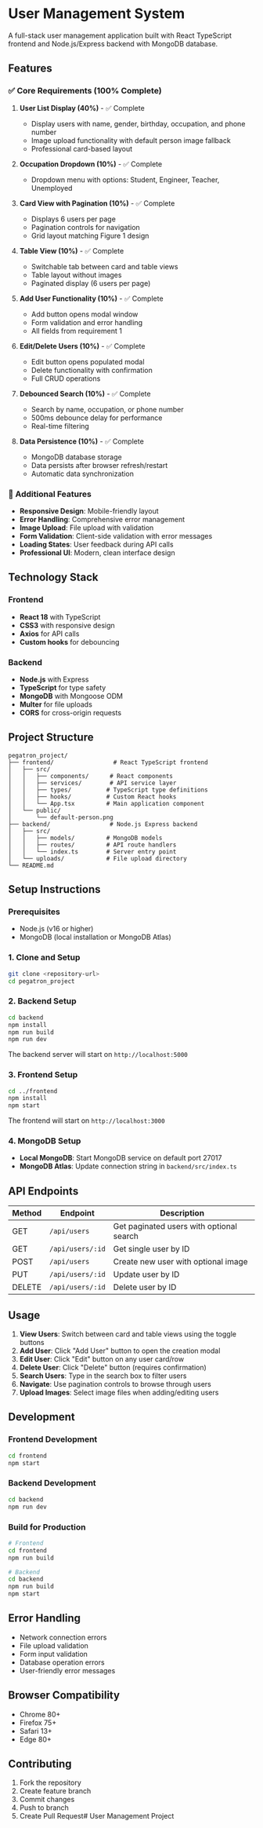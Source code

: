 # User Management System

A full-stack user management application built with React TypeScript frontend and Node.js/Express backend with MongoDB database.

## Features

### ✅ Core Requirements (100% Complete)

1. **User List Display (40%)** - ✅ Complete
   - Display users with name, gender, birthday, occupation, and phone number
   - Image upload functionality with default person image fallback
   - Professional card-based layout

2. **Occupation Dropdown (10%)** - ✅ Complete
   - Dropdown menu with options: Student, Engineer, Teacher, Unemployed

3. **Card View with Pagination (10%)** - ✅ Complete
   - Displays 6 users per page
   - Pagination controls for navigation
   - Grid layout matching Figure 1 design

4. **Table View (10%)** - ✅ Complete
   - Switchable tab between card and table views
   - Table layout without images
   - Paginated display (6 users per page)

5. **Add User Functionality (10%)** - ✅ Complete
   - Add button opens modal window
   - Form validation and error handling
   - All fields from requirement 1

6. **Edit/Delete Users (10%)** - ✅ Complete
   - Edit button opens populated modal
   - Delete functionality with confirmation
   - Full CRUD operations

7. **Debounced Search (10%)** - ✅ Complete
   - Search by name, occupation, or phone number
   - 500ms debounce delay for performance
   - Real-time filtering

8. **Data Persistence (10%)** - ✅ Complete
   - MongoDB database storage
   - Data persists after browser refresh/restart
   - Automatic data synchronization

### 🚀 Additional Features

- **Responsive Design**: Mobile-friendly layout
- **Error Handling**: Comprehensive error management
- **Image Upload**: File upload with validation
- **Form Validation**: Client-side validation with error messages
- **Loading States**: User feedback during API calls
- **Professional UI**: Modern, clean interface design

## Technology Stack

### Frontend
- **React 18** with TypeScript
- **CSS3** with responsive design
- **Axios** for API calls
- **Custom hooks** for debouncing

### Backend
- **Node.js** with Express
- **TypeScript** for type safety
- **MongoDB** with Mongoose ODM
- **Multer** for file uploads
- **CORS** for cross-origin requests

## Project Structure

```
pegatron_project/
├── frontend/                 # React TypeScript frontend
│   ├── src/
│   │   ├── components/      # React components
│   │   ├── services/        # API service layer
│   │   ├── types/          # TypeScript type definitions
│   │   ├── hooks/          # Custom React hooks
│   │   └── App.tsx         # Main application component
│   └── public/
│       └── default-person.png
├── backend/                 # Node.js Express backend
│   ├── src/
│   │   ├── models/         # MongoDB models
│   │   ├── routes/         # API route handlers
│   │   └── index.ts        # Server entry point
│   └── uploads/            # File upload directory
└── README.md
```

## Setup Instructions

### Prerequisites
- Node.js (v16 or higher)
- MongoDB (local installation or MongoDB Atlas)

### 1. Clone and Setup
```bash
git clone <repository-url>
cd pegatron_project
```

### 2. Backend Setup
```bash
cd backend
npm install
npm run build
npm run dev
```

The backend server will start on `http://localhost:5000`

### 3. Frontend Setup
```bash
cd ../frontend
npm install
npm start
```

The frontend will start on `http://localhost:3000`

### 4. MongoDB Setup
- **Local MongoDB**: Start MongoDB service on default port 27017
- **MongoDB Atlas**: Update connection string in `backend/src/index.ts`

## API Endpoints

| Method | Endpoint | Description |
|--------|----------|-------------|
| GET | `/api/users` | Get paginated users with optional search |
| GET | `/api/users/:id` | Get single user by ID |
| POST | `/api/users` | Create new user with optional image |
| PUT | `/api/users/:id` | Update user by ID |
| DELETE | `/api/users/:id` | Delete user by ID |

## Usage

1. **View Users**: Switch between card and table views using the toggle buttons
2. **Add User**: Click "Add User" button to open the creation modal
3. **Edit User**: Click "Edit" button on any user card/row
4. **Delete User**: Click "Delete" button (requires confirmation)
5. **Search Users**: Type in the search box to filter users
6. **Navigate**: Use pagination controls to browse through users
7. **Upload Images**: Select image files when adding/editing users

## Development

### Frontend Development
```bash
cd frontend
npm start
```

### Backend Development
```bash
cd backend
npm run dev
```

### Build for Production
```bash
# Frontend
cd frontend
npm run build

# Backend
cd backend
npm run build
npm start
```

## Error Handling

- Network connection errors
- File upload validation
- Form input validation
- Database operation errors
- User-friendly error messages

## Browser Compatibility

- Chrome 80+
- Firefox 75+
- Safari 13+
- Edge 80+

## Contributing

1. Fork the repository
2. Create feature branch
3. Commit changes
4. Push to branch
5. Create Pull Request# User Management Project
